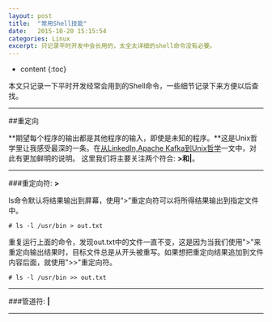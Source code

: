 ```yaml
---
layout: post
title:  "常用Shell技能"
date:   2015-10-20 15:15:54
categories: Linux
excerpt: 只记录平时开发中会长用的，太全太详细的shell命令没有必要。
---
```


* content
{:toc}

本文只记录一下平时开发经常会用到的Shell命令，一些细节记录下来方便以后查找。

---

##重定向

**期望每个程序的输出都是其他程序的输入，即使是未知的程序。**这是Unix哲学里让我感受最深的一条。在[从LinkedIn,Apache Kafka到Unix哲学](http://www.jointforce.com/jfperiodical/article/1036?hmsr=toutiao.io&utm_medium=toutiao.io&utm_source=toutiao.io)一文中，对此有更加鲜明的说明。
这里我们将主要关注两个符合: **>**和**|**。

---

###重定向符: **>**

ls命令默认将结果输出到屏幕，使用“>”重定向符可以将所得结果输出到指定文件中。
<pre><code># ls -l /usr/bin > out.txt
</code></pre>

重复运行上面的命令，发现out.txt中的文件一直不变，这是因为当我们使用">"来重定向输出结果时，目标文件总是从开头被重写。如果想把重定向结果追加到文件内容后面，就使用">>"重定向符。
<pre><code># ls -l /usr/bin >> out.txt
</code></pre>

---

###管道符: **|**

---
